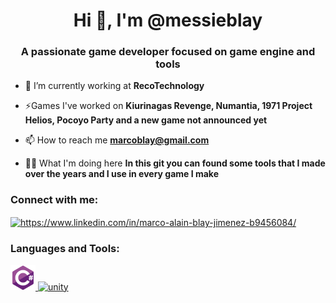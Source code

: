 <h1 align="center">Hi 👋, I'm @messieblay</h1>
<h3 align="center">A passionate game developer focused on game engine and tools</h3>

- 🔭 I’m currently working at **RecoTechnology**

- ⚡Games I've worked on **Kiurinagas Revenge, Numantia, 1971 Project Helios, Pocoyo Party and a new game not announced yet**

- 📫 How to reach me **marcoblay@gmail.com**

- 👨‍💻 What I'm doing here **In this git you can found some tools that I made over the years and I use in every game I make**



<h3 align="left">Connect with me:</h3>
<p align="left">
<a href="https://linkedin.com/in/https://www.linkedin.com/in/marco-alain-blay-jimenez-b9456084/" target="blank"><img align="center" src="https://raw.githubusercontent.com/rahuldkjain/github-profile-readme-generator/master/src/images/icons/Social/linked-in-alt.svg" alt="https://www.linkedin.com/in/marco-alain-blay-jimenez-b9456084/" height="30" width="40" /></a>
</p>

<h3 align="left">Languages and Tools:</h3>
<p align="left"> <a href="https://www.w3schools.com/cs/" target="_blank"> <img src="https://raw.githubusercontent.com/devicons/devicon/master/icons/csharp/csharp-original.svg" alt="csharp" width="40" height="40"/> </a> <a href="https://unity.com/" target="_blank"> <img src="https://www.vectorlogo.zone/logos/unity3d/unity3d-icon.svg" alt="unity" width="40" height="40"/> </a> </p>
